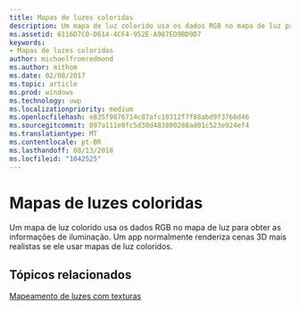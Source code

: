 ```yaml
---
title: Mapas de luzes coloridas
description: Um mapa de luz colorido usa os dados RGB no mapa de luz para obter as informações de iluminação. Um app normalmente renderiza cenas 3D mais realistas se ele usar mapas de luz coloridos.
ms.assetid: 6116D7C0-D614-4CF4-952E-A987ED9BD9D7
keywords:
- Mapas de luzes coloridas
author: michaelfromredmond
ms.author: mithom
ms.date: 02/08/2017
ms.topic: article
ms.prod: windows
ms.technology: uwp
ms.localizationpriority: medium
ms.openlocfilehash: e835f9876714c87afc10312f7f88abd9f3766d46
ms.sourcegitcommit: 897a111e8fc5d38d483800288ad01c523e924ef4
ms.translationtype: MT
ms.contentlocale: pt-BR
ms.lasthandoff: 08/13/2018
ms.locfileid: "1042525"
---
```

# <a name="color-light-maps"></a>Mapas de luzes coloridas


Um mapa de luz colorido usa os dados RGB no mapa de luz para obter as informações de iluminação. Um app normalmente renderiza cenas 3D mais realistas se ele usar mapas de luz coloridos.

## <a name="span-idrelated-topicsspanrelated-topics"></a><span id="related-topics"></span>Tópicos relacionados


[Mapeamento de luzes com texturas](light-mapping-with-textures.md)

 

 




